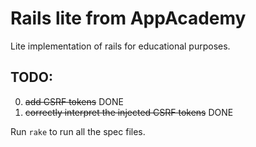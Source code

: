 # Rails lite from AppAcademy
Lite implementation of rails for educational purposes.

## TODO:
0.	~~add CSRF tokens~~ DONE
0.  ~~correctly interpret the injected CSRF tokens~~ DONE

Run `rake` to run all the spec files.